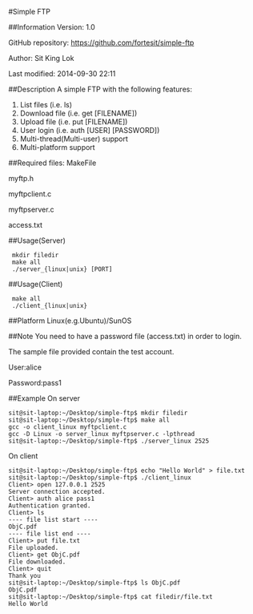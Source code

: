 #Simple FTP

##Information
Version: 1.0

GitHub repository: https://github.com/fortesit/simple-ftp

Author: Sit King Lok

Last modified: 2014-09-30 22:11

 
##Description
 A simple FTP with the following features:
 1. List files (i.e. ls)
 2. Download file (i.e. get [FILENAME])
 3. Upload file (i.e. put [FILENAME])
 4. User login (i.e. auth [USER] [PASSWORD])
 5. Multi-thread(Multi-user) support
 6. Multi-platform support

##Required files:
 MakeFile

 myftp.h

 myftpclient.c

 myftpserver.c

 access.txt

##Usage(Server)
```
 mkdir filedir
 make all
 ./server_{linux|unix} [PORT]
```

##Usage(Client)
```
 make all
 ./client_{linux|unix}
```

##Platform
Linux(e.g.Ubuntu)/SunOS

##Note
 You need to have a password file (access.txt) in order to login.

 The sample file provided contain the test account.

 User:alice

 Password:pass1
 
##Example
On server
```
sit@sit-laptop:~/Desktop/simple-ftp$ mkdir filedirsit@sit-laptop:~/Desktop/simple-ftp$ make allgcc -o client_linux myftpclient.cgcc -D Linux -o server_linux myftpserver.c -lpthreadsit@sit-laptop:~/Desktop/simple-ftp$ ./server_linux 2525

```

On client
```
sit@sit-laptop:~/Desktop/simple-ftp$ echo "Hello World" > file.txtsit@sit-laptop:~/Desktop/simple-ftp$ ./client_linux Client> open 127.0.0.1 2525Server connection accepted.Client> auth alice pass1Authentication granted.Client> ls---- file list start ----ObjC.pdf---- file list end ----Client> put file.txtFile uploaded.Client> get ObjC.pdfFile downloaded.Client> quitThank yousit@sit-laptop:~/Desktop/simple-ftp$ ls ObjC.pdfObjC.pdfsit@sit-laptop:~/Desktop/simple-ftp$ cat filedir/file.txt Hello World

```

